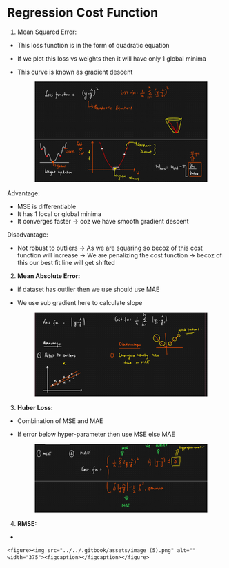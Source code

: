 # Regression Cost Function

1. Mean Squared Error:

* This loss function is in the form of quadratic equation
* If we plot this loss vs weights then it will have only 1 global minima
*   This curve is known as gradient descent

    <figure><img src="../../.gitbook/assets/image (1) (1) (1).png" alt=""><figcaption></figcaption></figure>

Advantage:

* MSE is differentiable
* It has 1 local or global minima
* It converges faster -> coz we have smooth gradient descent

Disadvantage:

* Not robust to outliers -> As we are squaring so becoz of this cost function will increase -> We are penalizing the cost function -> becoz of this our best fit line will get shifted



2. **Mean Absolute Error:**

* if dataset has outlier then we use should use MAE
*   We use sub gradient here to calculate slope

    <figure><img src="../../.gitbook/assets/image (3) (1).png" alt=""><figcaption></figcaption></figure>

3. **Huber Loss:**

* Combination of MSE and MAE
*   If error below hyper-parameter then use MSE else MAE

    <figure><img src="../../.gitbook/assets/image (4) (1).png" alt=""><figcaption></figcaption></figure>

4. **RMSE:**

*

    <figure><img src="../../.gitbook/assets/image (5).png" alt="" width="375"><figcaption></figcaption></figure>
